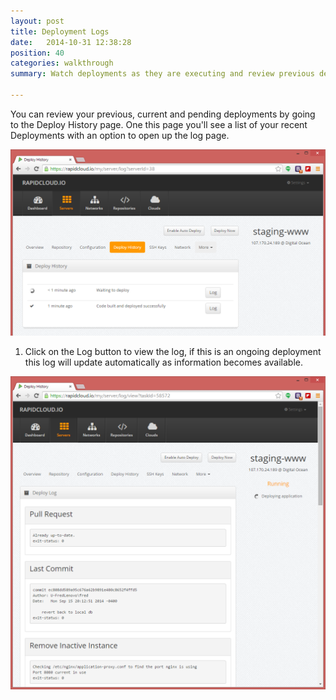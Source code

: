 ```yaml
---
layout: post
title: Deployment Logs
date:   2014-10-31 12:38:28
position: 40
categories: walkthrough
summary: Watch deployments as they are executing and review previous deployment logs.

---
```

You can review your previous, current and pending deployments by going to the Deploy History page. One this page you'll see a list of your recent Deployments with an option to open up the log page.

![Deploy History](/assets/deploy_history.png)

1. Click on the Log button to view the log, if this is an ongoing deployment this log will update automatically as information becomes available.

![Deploy Log](/assets/deploy_log.png)

